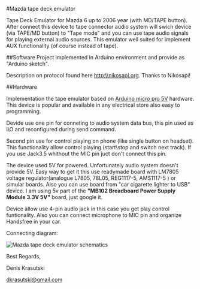 #Mazda tape deck emulator

Tape Deck Emulator for Mazda 6 up to 2006 year (with MD/TAPE button). After connect this device to tape connector audio system will swich device (via TAPE/MD button) to "Tape mode" and you can use tape audio signals for playing external audio sources.
This emulator well suited for implement AUX functionality (of course instead of tape).

##Software
Project implemented in Arduino environment and provide as "Arduino sketch". 

Description on protocol found here [http:\\\\nikosapi.org](http://nikosapi.org/w/index.php/Mazda_Entertainment_System_-_Bus_Protocol). Thanks to Nikosapi!

##Hardware

Implementation the tape emulator based on [Arduino micro pro 5V](https://www.sparkfun.com/products/11098) hardware. This device is popular and available in any electrical store also easy to programming.

Devide use one pin for conneting to audio system data bus, this pin used as I\O and reconfigured during send command.

Second pin use for control playing on phone (like single button on headset). This functionality allow control playing (start\stop and switch next track). If you use Jack3.5 whithout the MIC pin juct don't connect this pin.

The device used 5V for powered. Unfortunately audio system doesn't provide 5V. Easy way to get it this use readymade board with LM7805 voltage regulator(analogue L7805, 78L05, REG1117-5, AMS1117-5 ) or simular boards. Also you can use board from "car cigarette lighter to USB" device. I am using 5v part of the __"MB102 Breadboard Power Supply Module 3.3V 5V"__ board, just google it.

Device allow use 4-pin audio jack in this case you get play control funtionality. Also you can connect microphone to MIC pin and organize Handsfree in your car.

Connecting diagram:

![Mazda tape deck emulator schematics](https://github.com/Krasutski/mazda_tape_deck_emulator/blob/master/doc/mazda_tape_emulator_connecting.png)


Best Regards, 

Denis Krasutski

dkrasutski@gmail.com


